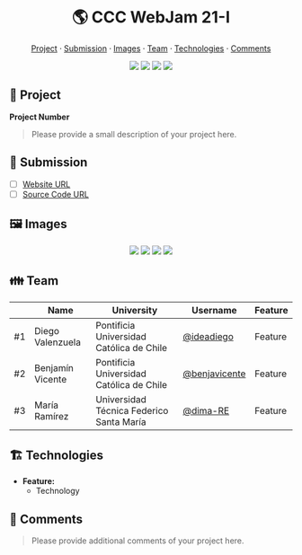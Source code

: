 <div align="center">
  <h1>🌎 CCC WebJam 21-I</h1>

  <a href="https://github.com/">Project</a> ·
  <a href="https://github.com/">Submission</a> ·
  <a href="https://github.com/">Images</a> ·
  <a href="https://github.com/">Team</a> ·
  <a href="https://github.com/">Technologies</a> ·
  <a href="https://github.com/">Comments</a>

  <img src="https://img.shields.io/static/v1?label=CCC&message=2021&color=yellow" />
  <img src="https://img.shields.io/static/v1?label=WebJam&message=21-I&color=blue" />
  <img src="https://img.shields.io/static/v1?label=Theme&message=Information&color=green" />
  <img src="https://img.shields.io/static/v1?label=Time&message=24h&color=orange" />
</div>


## 🎨 Project

**Project Number**

> Please provide a small description of your project here.

## 🎒 Submission

* [ ] [Website URL](https://www.ensaying.tk/)
* [ ] [Source Code URL](https://github.com/benjavicente/webjam-2021-2.git)

## 🖼️ Images

<div align="center">
  <img src="https://via.placeholder.com/150" />
  <img src="https://via.placeholder.com/150" />
  <img src="https://via.placeholder.com/150" />
  <img src="https://via.placeholder.com/150" />
</div>

## 👪 Team

||Name|University|Username|Feature
|-|-|-|-|-
|#1|Diego Valenzuela|Pontificia Universidad Católica de Chile|[@ideadiego](https://github.com/ideadiego)|Feature
|#2|Benjamín Vicente|Pontificia Universidad Católica de Chile|[@benjavicente](https://github.com/benjavicente)|Feature
|#3|María Ramírez|Universidad Técnica Federico Santa María|[@dima-RE](https://github.com/dima-RE)|Feature

## 🏗️ Technologies

* **Feature:**
  * Technology

## 💬 Comments

> Please provide additional comments of your project here.